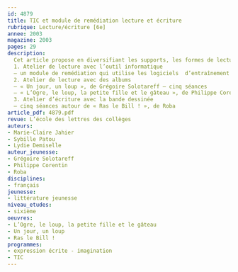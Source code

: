 ```yaml
---
id: 4879
title: TIC et module de remédiation lecture et écriture
rubrique: Lecture/écriture [6e]
annee: 2003
magazine: 2003
pages: 29
description: 
  Cet article propose en diversifiant les supports, les formes de lecture, les situations d’écriture, trois ateliers regroupant des élèves en difficulté – un atelier lecture avec un support informatique qui dure toute l’année scolaire ; un atelier lecture et un atelier écriture avec des supports textuels variés qui feront l’objet de sept séquences constituant un ensemble mais pouvant être utilisées séparément.
  1. Atelier de lecture avec l’outil informatique
  – un module de remédiation qui utilise les logiciels  d’entraînement à la lecture ELSA et LIREBEL et permet de développer l’autonomie des élèves face à la lecture.
  2. Atelier de lecture avec des albums
  – « Un jour, un loup », de Grégoire Solotareff – cinq séances
  – « L’Ogre, le loup, la petite fille et le gâteau », de Philippe Corentin – sept séances
  3. Atelier d’écriture avec la bande dessinée
  – cinq séances autour de « Ras le Bill ! », de Roba 
article_pdf: 4879.pdf
revue: L’école des lettres des collèges
auteurs:
- Marie-Claire Jahier
- Sybille Patou
- Lydie Demiselle
auteur_jeunesse:
- Grégoire Solotareff
- Philippe Corentin
- Roba
disciplines:
- français
jeunesse:
- littérature jeunesse
niveau_etudes:
- sixième
oeuvres:
- L’Ogre, le loup, la petite fille et le gâteau
- Un jour, un loup
- Ras le Bill !
programmes:
- expression écrite - imagination
- TIC
---
```

